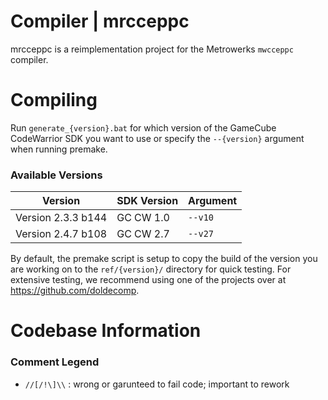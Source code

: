 # Compiler | mrcceppc
mrcceppc is a reimplementation project for the Metrowerks `mwcceppc` compiler.

# Compiling
Run `generate_{version}.bat` for which version of the GameCube CodeWarrior SDK you want to use or specify the `--{version}` argument when running premake.
### Available Versions
| Version | SDK Version | Argument |
|--------------------|-----------|-----|
| Version 2.3.3 b144 | GC CW 1.0 | `--v10` |
| Version 2.4.7 b108 | GC CW 2.7 | `--v27` |

By default, the premake script is setup to copy the build of the version you are working on to the `ref/{version}/` directory for quick testing.
For extensive testing, we recommend using one of the projects over at https://github.com/doldecomp.

# Codebase Information
### Comment Legend
- `//[/!\]\\` : wrong or garunteed to fail code; important to rework
